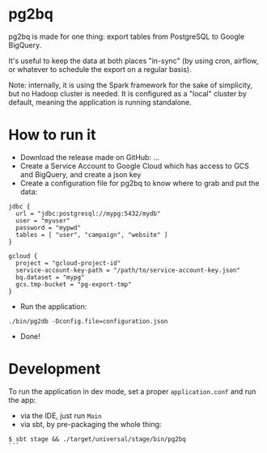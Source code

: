 # pg2bq

pg2bq is made for one thing: export tables from PostgreSQL to Google BigQuery.

It's useful to keep the data at both places "in-sync" (by using cron, airflow, or whatever to schedule the export on a regular basis).

Note: internally, it is using the Spark framework for the sake of simplicity, but no Hadoop cluster is needed. It is configured as a "local" cluster by default, meaning the application is running standalone.

# How to run it

- Download the release made on GitHub: ...
- Create a Service Account to Google Cloud which has access to GCS and BigQuery, and create a json key
- Create a configuration file for pg2bq to know where to grab and put the data:
```
jdbc {
  url = "jdbc:postgresql://mypg:5432/mydb"
  user = "myuser"
  password = "mypwd"
  tables = [ "user", "campaign", "website" ]
}

gcloud {
  project = "gcloud-project-id"
  service-account-key-path = "/path/to/service-account-key.json"
  bq.dataset = "mypg"
  gcs.tmp-bucket = "pg-export-tmp"
}
```
- Run the application:
```
./bin/pg2db -Dconfig.file=configuration.json
```
- Done!

# Development

To run the application in dev mode, set a proper `application.conf` and run the app:

- via the IDE, just run `Main`
- via sbt, by pre-packaging the whole thing:
````
$ sbt stage && ./target/universal/stage/bin/pg2bq
```